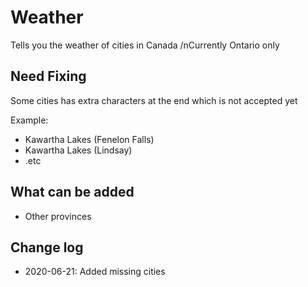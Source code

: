 # Weather
 Tells you the weather of cities in Canada
 /nCurrently Ontario only

<h2>Need Fixing</h2> 

Some cities has extra characters at the end which is not accepted yet

Example:
<ul>
 <li>Kawartha Lakes (Fenelon Falls)</li>
 <li>Kawartha Lakes (Lindsay)</li>
 <li>.etc</li>
</ul>

<h2>What can be added</h2>

<ul>
 <li>Other provinces</li>
</ul>

<h2>Change log</h2>
<ul>
 <li>2020-06-21: Added missing cities</li>
